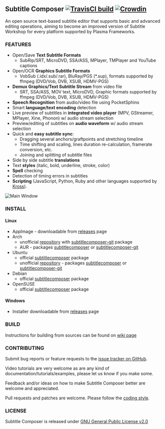 ## Subtitle Composer [![TravisCI build](https://travis-ci.org/maxrd2/subtitlecomposer.svg?branch=master)](https://travis-ci.org/maxrd2/subtitlecomposer) [![Crowdin](https://d322cqt584bo4o.cloudfront.net/subtitlecomposer/localized.svg)](https://crowdin.com/project/subtitlecomposer)

An open source text-based subtitle editor that supports basic and advanced editing operations, aiming to become an improved version of Subtitle Workshop for every platform supported by Plasma Frameworks.

### FEATURES
  - Open/Save **Text Subtitle Formats**
    - SubRip/SRT, MicroDVD, SSA/ASS, MPlayer, TMPlayer and YouTube captions
  - Open/OCR **Graphics Subtitle Formats**
    - VobSub (.idx/.sub/.rar), BluRay/PGS (*.sup), formats supported by ffmpeg (DVD/Vob, DVB, XSUB, HDMV-PGS)
  - **Demux Graphics/Text Subtitle Stream** from video file
    - SRT, SSA/ASS, MOV text, MicroDVD, Graphic formats supported by ffmpeg (DVD/Vob, DVB, XSUB, HDMV-PGS)
  - **Speech Recognition** from audio/video file using PocketSphinx
  - Smart **language/text encoding** detection
  - Live preview of subtitles in **integrated video player** (MPV, GStreamer, MPlayer, Xine, Phonon) w/ audio stream selection
  - Preview/editing of subtitles on **audio waveform** w/ audio stream selection
  - Quick and **easy subtitle sync**:
    - Dragging several anchors/graftpoints and stretching timeline
    - Time shifting and scaling, lines duration re-calculation, framerate conversion, etc.
    - Joining and splitting of subtitle files
  - Side by side subtitle **translations**
  - Text **styles** (italic, bold, underline, stroke, color)
  - **Spell** checking
  - Detection of timing errors in subtitles
  - **Scripting** (JavaScript, Python, Ruby and other languages supported by [Kross](http://techbase.kde.org/Development/Tutorials/Kross-Tutorial)).

![Main Window](http://maxrd2.github.io/SubtitleComposer/images/screenshot2.png)

### INSTALL
#### Linux
  - AppImage - downloadable from [releases](https://github.com/maxrd2/subtitlecomposer/releases) page
  - Arch
    - unofficial [repository](https://wiki.archlinux.org/index.php/unofficial_user_repositories#subtitlecomposer) with [subtitlecomposer-git](https://smoothware.net/subtitlecomposer/x86_64/) package
    - AUR - packages [subtitlecomposer](https://aur.archlinux.org/packages/subtitlecomposer) or [subtitlecomposer-git](https://aur.archlinux.org/packages/subtitlecomposer-git)
  - Ubuntu
    - official [subtitlecomposer](https://packages.ubuntu.com/subtitlecomposer) package
    - unofficial [repository](https://launchpad.net/~subtitlecomposer) - packages [subtitlecomposer](https://launchpad.net/~subtitlecomposer/+archive/ubuntu/subtitlecomposer-git-stable) or [subtitlecomposer-git](https://code.launchpad.net/~subtitlecomposer/+archive/ubuntu/subtitlecomposer-git)
  - Debian
    - official [subtitlecomposer](https://packages.debian.org/subtitlecomposer) package
  - OpenSUSE
    - official [subtitlecomposer](https://software.opensuse.org/package/subtitlecomposer) package

#### Windows
  - Installer downloadable from [releases](https://github.com/maxrd2/subtitlecomposer/releases) page

### BUILD
Instructions for building from sources can be found on [wiki page](https://github.com/maxrd2/subtitlecomposer/wiki/Building-from-sources)

### CONTRIBUTING
Submit bug reports or feature requests to the [issue tracker on GitHub][bugs].

Video tutorials are very welcome as are any kind of documentation/tutorials/examples, please let us know if you make some.

Feedback and/or ideas on how to make Subtitle Composer better are welcome and appreciated.

Pull requests and patches are welcome. Please follow the [coding style](README.CodingStyle.md).

### LICENSE

Subtitle Composer is released under [GNU General Public License v2.0](LICENSE)


[bugs]: https://github.com/maxrd2/subtitlecomposer/issues "Issue Tracker"
[milestones]: https://github.com/maxrd2/subtitlecomposer/milestones "Milestones"
[coding style]: https://github.com/maxrd2/subtitlecomposer/blob/master/README.CodingStyle.md "Coding Style"
[authors]: https://github.com/maxrd2/subtitlecomposer/blob/master/AUTHORS "Authors / Contributors"
